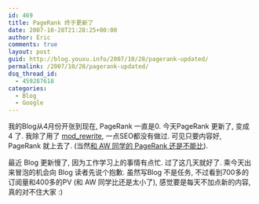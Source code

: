 ```yaml
---
id: 469
title: PageRank 终于更新了
date: 2007-10-28T21:28:25+00:00
author: Eric
comments: true
layout: post
guid: http://blog.youxu.info/2007/10/28/pagerank-updated/
permalink: /2007/10/28/pagerank-updated/
dsq_thread_id:
  - 459287618
categories:
  - Blog
  - Google
---
```

我的Blog从4月份开张到现在, PageRank 一直是0. 今天PageRank 更新了, 变成  4 了. 我除了用了 [mod_rewrite](http://httpd.apache.org/docs/1.3/mod/mod_rewrite.html), 一点SEO都没有做过. 可见只要内容好, PageRank 就上去了. (当然[和 AW 同学的 PageRank 还是不能比](http://www.awflasher.com/blog/)).

最近 Blog 更新慢了, 因为工作学习上的事情有点忙. 过了这几天就好了. 乘今天出来冒泡的机会向 Blog 读者先说个抱歉. 虽然写Blog 不是任务, 不过看到700多的订阅量和400多的PV (和 AW 同学比还是太小了), 感觉要是每天不加点新的内容, 真的对不住大家 :)